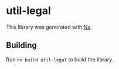 # util-legal

This library was generated with [Nx](https://nx.dev).

## Building

Run `nx build util-legal` to build the library.
